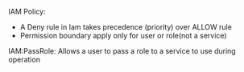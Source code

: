 IAM Policy:
- A Deny rule in Iam takes precedence (priority) over ALLOW rule
- Permission boundary apply only for user or role(not a service)

IAM:PassRole: Allows a user to pass a role to a service to use during operation